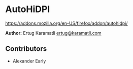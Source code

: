 # AutoHiDPI

https://addons.mozilla.org/en-US/firefox/addon/autohidpi/

**Author:** Ertug Karamatli <ertug@karamatli.com>

## Contributors

* Alexander Early

